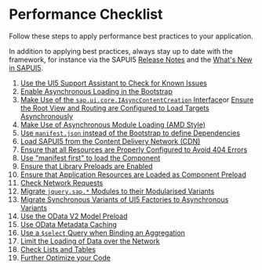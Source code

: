 <!-- loio9c6400eb7dc145b78e94a81e6e390780 -->

# Performance Checklist

Follow these steps to apply performance best practices to your application.

In addition to applying best practices, always stay up to date with the framework, for instance via the SAPUI5 [Release Notes](https://ui5.sap.com/#/releasenotes.html) and the [What's New in SAPUI5](../01_Whats-New/what-s-new-in-sapui5-99ac68a.md).

1.  [Use the UI5 Support Assistant to Check for Known Issues](../04_Essentials/support-assistant-57ccd7d.md)
2.  [Enable Asynchronous Loading in the Bootstrap](use-asynchronous-loading-676b636.md#loio676b636446c94eada183b1218a824717__section_EALB)
3.  [Make Use of the `sap.ui.core.IAsyncContentCreation` Interface](use-asynchronous-loading-676b636.md#loio676b636446c94eada183b1218a824717__section_AsyncInterface)or [Ensure the Root View and Routing are Configured to Load Targets Asynchronously](use-asynchronous-loading-676b636.md#loio676b636446c94eada183b1218a824717__section_RootViewRoutingConfiguration)
4.  [Make Use of Asynchronous Module Loading \(AMD Style\)](use-asynchronous-loading-676b636.md#loio676b636446c94eada183b1218a824717__section_AsyncModuleLoading)
5.  [Use `manifest.json` instead of the Bootstrap to define Dependencies](../05_Developing_Apps/performance-speed-up-your-app-408b40e.md#loio408b40efed3c416681e1bd8cdd8910d4__section_ManifestJson)
6.  [Load SAPUI5 from the Content Delivery Network \(CDN\)](../05_Developing_Apps/performance-speed-up-your-app-408b40e.md#loio408b40efed3c416681e1bd8cdd8910d4__section_LoadFromCDN)
7.  [Ensure that all Resources are Properly Configured to Avoid 404 Errors](../05_Developing_Apps/performance-speed-up-your-app-408b40e.md#loio408b40efed3c416681e1bd8cdd8910d4__section_Resources404)
8.  [Use "manifest first" to load the Component](../05_Developing_Apps/performance-speed-up-your-app-408b40e.md#loio408b40efed3c416681e1bd8cdd8910d4__section_ManifestFirst)
9.  [Ensure that Library Preloads are Enabled](../05_Developing_Apps/performance-speed-up-your-app-408b40e.md#loio408b40efed3c416681e1bd8cdd8910d4__section_LibraryPreloads)
10. [Ensure that Application Resources are Loaded as Component Preload](../05_Developing_Apps/performance-speed-up-your-app-408b40e.md#loio408b40efed3c416681e1bd8cdd8910d4__section_ComponentPreload)
11. [Check Network Requests](../05_Developing_Apps/performance-speed-up-your-app-408b40e.md#loio408b40efed3c416681e1bd8cdd8910d4__section_NetworkRequests)
12. [Migrate `jquery.sap.*` Modules to their Modularised Variants](../05_Developing_Apps/performance-speed-up-your-app-408b40e.md#loio408b40efed3c416681e1bd8cdd8910d4__section_MigrateJquery)
13. [Migrate Synchronous Variants of UI5 Factories to Asynchronous Variants](../05_Developing_Apps/performance-speed-up-your-app-408b40e.md#loio408b40efed3c416681e1bd8cdd8910d4__section_MigrateFactories)
14. [Use the OData V2 Model Preload](../05_Developing_Apps/performance-speed-up-your-app-408b40e.md#loio408b40efed3c416681e1bd8cdd8910d4__section_ModelPreload) 
15. [Use OData Metadata Caching](../05_Developing_Apps/performance-speed-up-your-app-408b40e.md#loio408b40efed3c416681e1bd8cdd8910d4__section_MetadataCaching)
16. [Use a `$select` Query when Binding an Aggregation](../05_Developing_Apps/performance-speed-up-your-app-408b40e.md#loio408b40efed3c416681e1bd8cdd8910d4__section_useSelectQuery)
17. [Limit the Loading of Data over the Network](../05_Developing_Apps/performance-issues-966d67c.md#loio966d67c8cc5046419d1b35556cd9e447__section_LLAOD)
18. [Check Lists and Tables](../05_Developing_Apps/performance-speed-up-your-app-408b40e.md#loio408b40efed3c416681e1bd8cdd8910d4__section_ListsTables)
19. [Further Optimize your Code](../05_Developing_Apps/performance-speed-up-your-app-408b40e.md#loio408b40efed3c416681e1bd8cdd8910d4__section_OptimizeCode)

